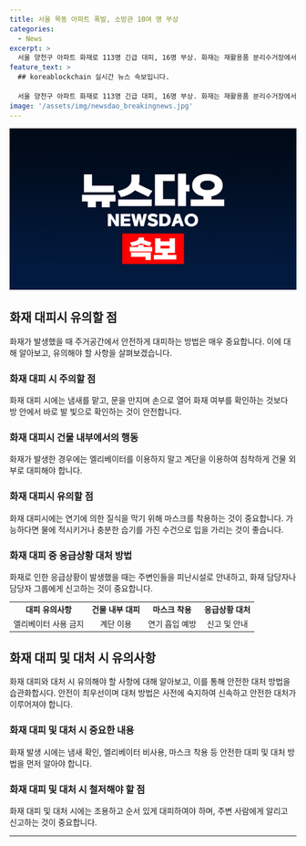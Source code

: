 ```yaml
---
title: 서울 목동 아파트 폭발, 소방관 10여 명 부상
categories:
  - News
excerpt: >
  서울 양천구 아파트 화재로 113명 긴급 대피, 16명 부상. 화재는 재활용품 분리수거장에서 발생, 대부분 연기 흡입으로 피해. 소방관 16명이 폭발로 부상. 화재 원인 조사 중. [KBS뉴스] #서울 #양천구 #아파트 #화재 #소방관 #부상 
feature_text: >
  ## koreablockchain 실시간 뉴스 속보입니다.

  서울 양천구 아파트 화재로 113명 긴급 대피, 16명 부상. 화재는 재활용품 분리수거장에서 발생, 대부분 연기 흡입으로 피해. 소방관 16명이 폭발로 부상. 화재 원인 조사 중. [KBS뉴스] #서울 #양천구 #아파트 #화재 #소방관 #부상 
image: '/assets/img/newsdao_breakingnews.jpg'
---
```


<p><img src="/assets/img/newsdao_breakingnews.jpg" alt="koreablockchain 속보" /></p>

<h2 data-ke-size="size26">화재 대피시 유의할 점</h2>

<p data-ke-size="size16">화재가 발생했을 때 주거공간에서 안전하게 대피하는 방법은 매우 중요합니다. 이에 대해 알아보고, 유의해야 할 사항을 살펴보겠습니다.</p>

<h3>화재 대피 시 주의할 점</h3>

<p data-ke-size="size16">화재 대피 시에는 냄새를 맡고, 문을 만지며 손으로 열어 화재 여부를 확인하는 것보다 방 안에서 바로 발 빛으로 확인하는 것이 안전합니다.</p>

<h3>화재 대피시 건물 내부에서의 행동</h3>

<p data-ke-size="size16">화재가 발생한 경우에는 엘리베이터를 이용하지 말고 계단을 이용하여 침착하게 건물 외부로 대피해야 합니다.</p>

<h3>화재 대피시 유의할 점</h3>

<p data-ke-size="size16">화재 대피시에는 연기에 의한 질식을 막기 위해 마스크를 착용하는 것이 중요합니다. 가능하다면 물에 적시키거나 충분한 습기를 가진 수건으로 입을 가리는 것이 좋습니다.</p>

<h3>화재 대피 중 응급상황 대처 방법</h3>

<p data-ke-size="size16">화재로 인한 응급상황이 발생했을 때는 주변인들을 피난시설로 안내하고, 화재 담당자나 담당자 그룹에게 신고하는 것이 중요합니다.</p>

<table>
  <tr>
    <td style="text-align: center; height: 17px;"><b>대피 유의사항</b></td>
    <td style="text-align: center; height: 17px;"><b>건물 내부 대피</b></td>
    <td style="text-align: center; height: 17px;"><b>마스크 착용</b></td>
    <td style="text-align: center; height: 17px;"><b>응급상황 대처</b></td>
  </tr>
  <tr>
    <td style="text-align: center; height: 17px;">엘리베이터 사용 금지</td>
    <td style="text-align: center; height: 17px;">계단 이용</td>
    <td style="text-align: center; height: 17px;">연기 흡입 예방</td>
    <td style="text-align: center; height: 17px;">신고 및 안내</td>
  </tr>
</table>

<h2 data-ke-size="size26">화재 대피 및 대처 시 유의사항</h2>

<p data-ke-size="size16">화재 대피와 대처 시 유의해야 할 사항에 대해 알아보고, 이를 통해 안전한 대처 방법을 습관화합시다. 안전이 최우선이며 대처 방법은 사전에 숙지하여 신속하고 안전한 대처가 이루어져야 합니다.</p>

<h3>화재 대피 및 대처 시 중요한 내용</h3>

<p data-ke-size="size16">화재 발생 시에는 냄새 확인, 엘리베이터 비사용, 마스크 착용 등 안전한 대피 및 대처 방법을 먼저 알아야 합니다.</p>

<h3>화재 대피 및 대처 시 철저해야 할 점</h3>

<p data-ke-size="size16">화재 대피 및 대처 시에는 조용하고 순서 있게 대피하여야 하며, 주변 사람에게 알리고 신고하는 것이 중요합니다.</p>

<hr>

<p data-ke-size="size16">&nbsp;</p>

